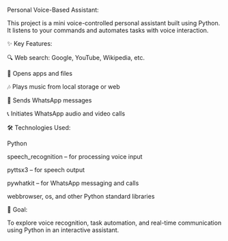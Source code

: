 Personal Voice-Based Assistant:

This project is a mini voice-controlled personal assistant built using Python. It listens to your commands and automates tasks with voice interaction.

✨ Key Features:

🔍 Web search: Google, YouTube, Wikipedia, etc.

📂 Opens apps and files

🎶 Plays music from local storage or web

💬 Sends WhatsApp messages

📞 Initiates WhatsApp audio and video calls


🛠️ Technologies Used:

Python

speech_recognition – for processing voice input

pyttsx3  – for speech output

pywhatkit – for WhatsApp messaging and calls

webbrowser, os, and other Python standard libraries

🎯 Goal:

To explore voice recognition, task automation, and real-time communication using Python in an interactive assistant.
